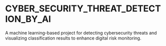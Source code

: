 # CYBER_SECURITY_THREAT_DETECTION_BY_AI
A machine learning-based project for detecting cybersecurity threats and visualizing classification results to enhance digital risk monitoring.






